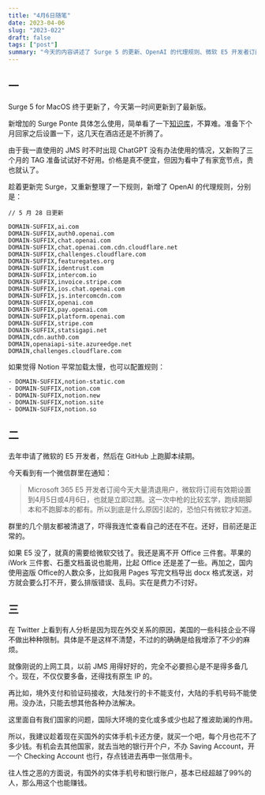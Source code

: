 ```yaml
---
title: "4月6日随笔"
date: 2023-04-06
slug: "2023-022"
draft: false
tags: ["post"]
summary: "今天的内容讲述了 Surge 5 的更新、OpenAI 的代理规则、微软 E5 开发者订阅的清退事件，以及因大环境的改变带来的麻烦和解决方案建议。"
---
```


## 一

Surge 5 for MacOS 终于更新了，今天第一时间更新到了最新版。

新增加的 Surge Ponte 具体怎么使用，简单看了一下[知识库](https://kb.nssurge.com/surge-knowledge-base/guidelines/ponte)，不算难。准备下个月回家之后设置一下，这几天在酒店还是不折腾了。

由于我一直使用的 JMS 时不时出现 ChatGPT 没有办法使用的情况，又新购了三个月的 TAG 准备试试好不好用。价格是真不便宜，但因为看中了有家宽节点，贵也就认了。

趁着更新完 Surge，又重新整理了一下规则，新增了 OpenAI 的代理规则，分别是：

```
// 5 月 28 日更新

DOMAIN-SUFFIX,ai.com
DOMAIN-SUFFIX,auth0.openai.com
DOMAIN-SUFFIX,chat.openai.com
DOMAIN-SUFFIX,chat.openai.com.cdn.cloudflare.net
DOMAIN-SUFFIX,challenges.cloudflare.com
DOMAIN-SUFFIX,featuregates.org
DOMAIN-SUFFIX,identrust.com
DOMAIN-SUFFIX,intercom.io
DOMAIN-SUFFIX,invoice.stripe.com
DOMAIN-SUFFIX,ios.chat.openai.com
DOMAIN-SUFFIX,js.intercomcdn.com
DOMAIN-SUFFIX,openai.com
DOMAIN-SUFFIX,pay.openai.com
DOMAIN-SUFFIX,platform.openai.com
DOMAIN-SUFFIX,stripe.com
DONAIN-SUFFIX,statsigapi.net
DOMAIN,cdn.auth0.com
DOMAIN,openaiapi-site.azureedge.net
DOMAIN,challenges.cloudflare.com
```

如果觉得 Notion 平常加载太慢，也可以配置规则：

```
- DOMAIN-SUFFIX,notion-static.com
- DOMAIN-SUFFIX,notion.com
- DOMAIN-SUFFIX,notion.new
- DOMAIN-SUFFIX,notion.site
- DOMAIN-SUFFIX,notion.so
```

## 二

去年申请了微软的 E5 开发者，然后在 GitHub 上跑脚本续期。

今天看到有一个微信群里在通知：

> Microsoft 365 E5 开发者订阅今天大量清退用户，微软将订阅有效期设置到4月5日或4月6日，也就是立即过期。这一次中枪的比较玄学，跑续期脚本和不跑脚本的都有。所以到底是什么原因引起的，恐怕只有微软才知道。
>

群里的几个朋友都被清退了，吓得我连忙查看自己的还在不在。还好，目前还是正常的。

如果 E5 没了，就真的需要给微软交钱了。我还是离不开 Office 三件套。苹果的 iWork 三件套、石墨文档虽说也能用，比起 Office 还是差了一些。再加之，国内使用盗版 Office的人数众多，比如我用 Pages 写完文档导出 docx 格式发送，对方就会要么打不开，要么排版错误、乱码。实在是费力不讨好。

## 三

在 Twitter 上看到有人分析是因为现在外交关系的原因，美国的一些科技企业不得不做出种种限制。具体是不是这样不清楚，不过的的确确是给我增添了不少的麻烦。

就像刚说的上网工具，以前 JMS 用得好好的，完全不必要担心是不是得多备几个。现在，不仅仅要多备，还得找有原生 IP 的。

再比如，境外支付和验证码接收，大陆发行的卡不能支付，大陆的手机号码不能使用。没办法，只能去想其他各种办法解决。

这里面自有我们国家的问题，国际大环境的变化或多或少也起了推波助澜的作用。

所以，我建议趁着现在买国外的实体手机卡还方便，就买一个吧，每个月也花不了多少钱。有机会去其他国家，就去当地的银行开个户，不办 Saving Account，开一个 Checking Account 也行，存点钱进去再申一张信用卡。

往人性之恶的方面说，有国外的实体手机号和银行账户，基本已经超越了99%的人，那么用这个也能赚钱。
